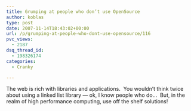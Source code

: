 ```yaml
---
title: Grumping at people who don’t use OpenSource
author: koblas
type: post
date: 2007-11-14T18:43:02+00:00
url: /p/grumping-at-people-who-dont-use-opensource/116
pvc_views:
  - 2187
dsq_thread_id:
  - 198326174
categories:
  - Cranky

---
```

The web is rich with libraries and applications.&#160; You wouldn&#8217;t think twice about using a linked list library &#8212; ok, I know people who do&#8230;&#160; But, in the realm of high performance computing, use off the shelf solutions!
